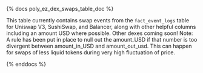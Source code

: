 {% docs poly_ez_dex_swaps_table_doc %}

This table currently contains swap events from the ```fact_event_logs``` table for Uniswap V3, SushiSwap, and Balancer, along with other helpful columns including an amount USD where possible. Other dexes coming soon! 
Note: A rule has been put in place to null out the amount_USD if that number is too divergent between amount_in_USD and amount_out_usd. This can happen for swaps of less liquid tokens during very high fluctuation of price.

{% enddocs %}